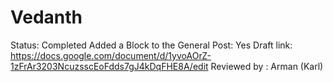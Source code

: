 # Vedanth

Status: Completed
Added a Block to the General Post: Yes
Draft link: https://docs.google.com/document/d/1yvoAOrZ-1zFrAr3203NcuzsscEoFdds7gJ4kDqFHE8A/edit
Reviewed by : Arman (Karl)